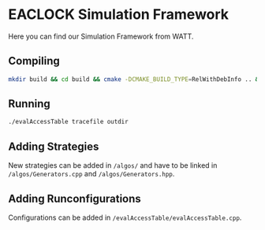 # EACLOCK Simulation Framework

Here you can find our Simulation Framework from WATT.

## Compiling

``` bash
mkdir build && cd build && cmake -DCMAKE_BUILD_TYPE=RelWithDebInfo .. && make -j
```

## Running

``` bash
./evalAccessTable tracefile outdir
```

## Adding Strategies

New strategies can be added in `/algos/` and have to be linked in `/algos/Generators.cpp` and `/algos/Generators.hpp`.

## Adding Runconfigurations

Configurations can be added in `/evalAccessTable/evalAccessTable.cpp`.
